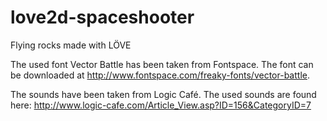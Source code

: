 # love2d-spaceshooter
Flying rocks made with LÖVE

The used font Vector Battle has been taken from Fontspace.
The font can be downloaded at http://www.fontspace.com/freaky-fonts/vector-battle.

The sounds have been taken from Logic Café.
The used sounds are found here:
http://www.logic-cafe.com/Article_View.asp?ID=156&CategoryID=7
